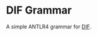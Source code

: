 # DIF Grammar

A simple ANTLR4 grammar for [DIF](https://en.wikipedia.org/wiki/Data_Interchange_Format).